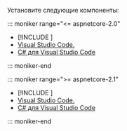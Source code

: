 Установите следующие компоненты:

::: moniker range="<= aspnetcore-2.0"

* [!INCLUDE [](~/includes/net-core-sdk-download-link.md)]
* [Visual Studio Code.](https://code.visualstudio.com/download)
* [C# для Visual Studio Code](https://marketplace.visualstudio.com/items?itemName=ms-vscode.csharp)

::: moniker-end

::: moniker range=">= aspnetcore-2.1"

* [!INCLUDE [](~/includes/2.1-SDK.md)]
* [Visual Studio Code.](https://code.visualstudio.com/download)
* [C# для Visual Studio Code](https://marketplace.visualstudio.com/items?itemName=ms-vscode.csharp)

::: moniker-end
